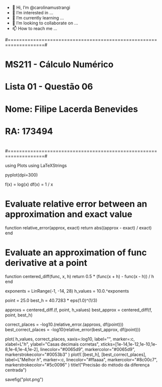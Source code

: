 - 👋 Hi, I’m @carolinamustrangi
- 👀 I’m interested in ...
- 🌱 I’m currently learning ...
- 💞️ I’m looking to collaborate on ...
- 📫 How to reach me ...

<!---
carolinamustrangi/carolinamustrangi is a ✨ special ✨ repository because its `README.md` (this file) appears on your GitHub profile.
You can click the Preview link to take a look at your changes.
--->
#===================================================================#
#                                                                   #
#   MS211 - Cálculo Numérico                                        #
#   Lista 01 - Questão 06                                           #
#   Nome: Filipe Lacerda Benevides                                  #
#   RA: 173494                                                      #
#                                                                   #
#===================================================================#


using Plots
using LaTeXStrings

pyplot(dpi=300)


f(x) = log(x)
df(x) = 1 / x


# Evaluate relative error between an approximation and exact value
function relative_error(approx, exact)
    return abs((approx - exact) / exact)
end


# Evaluate an approximation of func derivative at a point
function centered_diff(func, x, h)
    return 0.5 * (func(x + h) - func(x - h)) / h
end


exponents = LinRange(-1, -14, 28)
h_values = 10.0.^exponents

point = 25.0
best_h = 40.7283 * eps(1.0)^(1/3)

approxs = centered_diff.(f, point, h_values)
best_approx = centered_diff(f, point, best_h)

correct_places = -log10.(relative_error.(approxs, df(point)))
best_correct_places = -log10(relative_error(best_approx, df(point)))

plot(
    h_values,
    correct_places,
    xaxis=:log10,
    label="",
    marker=:c,
    xlabel=L"$h$",
    ylabel="Casas decimais corretas",
    xticks=[1e-14,1e-12,1e-10,1e-8,1e-6,1e-4,1e-2],
    linecolor="#0065d9",
    markercolor="#0065d9",
    markerstrokecolor="#0053b3"
)
plot!(
    [best_h],
    [best_correct_places],
    label=L"Melhor $h$",
    marker=:c,
    linecolor="#ffaaaa",
    markercolor="#8c00c7",
    markerstrokecolor="#5c0096"
)
title!("Precisão do método da diferença centrada")

savefig("plot.png")
